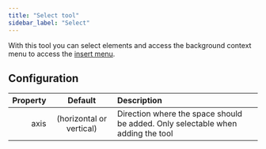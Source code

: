 ```yaml
---
title: "Select tool"
sidebar_label: "Select"
---
```



With this tool you can select elements and access the background context menu to access the [insert menu](../insert).

## Configuration

| Property |         Default          | Description                                                                     |
| --------:|:------------------------:|:------------------------------------------------------------------------------- |
|     axis | (horizontal or vertical) | Direction where the space should be added. Only selectable when adding the tool |
